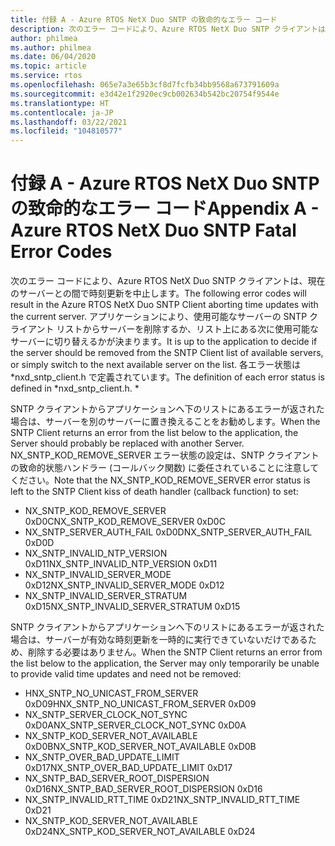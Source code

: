```yaml
---
title: 付録 A - Azure RTOS NetX Duo SNTP の致命的なエラー コード
description: 次のエラー コードにより、Azure RTOS NetX Duo SNTP クライアントは、現在のサーバーとの間で時刻更新を中止します。
author: philmea
ms.author: philmea
ms.date: 06/04/2020
ms.topic: article
ms.service: rtos
ms.openlocfilehash: 065e7a3e65b3cf8d7fcfb34bb9568a673791609a
ms.sourcegitcommit: e3d42e1f2920ec9cb002634b542bc20754f9544e
ms.translationtype: HT
ms.contentlocale: ja-JP
ms.lasthandoff: 03/22/2021
ms.locfileid: "104810577"
---
```

# <a name="appendix-a---azure-rtos-netx-duo-sntp-fatal-error-codes"></a><span data-ttu-id="d7129-103">付録 A - Azure RTOS NetX Duo SNTP の致命的なエラー コード</span><span class="sxs-lookup"><span data-stu-id="d7129-103">Appendix A - Azure RTOS NetX Duo SNTP Fatal Error Codes</span></span>

<span data-ttu-id="d7129-104">次のエラー コードにより、Azure RTOS NetX Duo SNTP クライアントは、現在のサーバーとの間で時刻更新を中止します。</span><span class="sxs-lookup"><span data-stu-id="d7129-104">The following error codes will result in the Azure RTOS NetX Duo SNTP Client aborting time updates with the current server.</span></span> <span data-ttu-id="d7129-105">アプリケーションにより、使用可能なサーバーの SNTP クライアント リストからサーバーを削除するか、リスト上にある次に使用可能なサーバーに切り替えるかが決まります。</span><span class="sxs-lookup"><span data-stu-id="d7129-105">It is up to the application to decide if the server should be removed from the SNTP Client list of available servers, or simply switch to the next available server on the list.</span></span> <span data-ttu-id="d7129-106">各エラー状態は \*nxd_sntp_client.h で定義されています。</span><span class="sxs-lookup"><span data-stu-id="d7129-106">The definition of each error status is defined in \*nxd_sntp_client.h.</span></span> *

<span data-ttu-id="d7129-107">SNTP クライアントからアプリケーションへ下のリストにあるエラーが返された場合は、サーバーを別のサーバーに置き換えることをお勧めします。</span><span class="sxs-lookup"><span data-stu-id="d7129-107">When the SNTP Client returns an error from the list below to the application, the Server should probably be replaced with another Server.</span></span> <span data-ttu-id="d7129-108">NX_SNTP_KOD_REMOVE_SERVER エラー状態の設定は、SNTP クライアントの致命的状態ハンドラー (コールバック関数) に委任されていることに注意してください。</span><span class="sxs-lookup"><span data-stu-id="d7129-108">Note that the NX_SNTP_KOD_REMOVE_SERVER error status is left to the SNTP Client kiss of death handler (callback function) to set:</span></span>

- <span data-ttu-id="d7129-109">NX_SNTP_KOD_REMOVE_SERVER 0xD0C</span><span class="sxs-lookup"><span data-stu-id="d7129-109">NX_SNTP_KOD_REMOVE_SERVER 0xD0C</span></span>  
- <span data-ttu-id="d7129-110">NX_SNTP_SERVER_AUTH_FAIL 0xD0D</span><span class="sxs-lookup"><span data-stu-id="d7129-110">NX_SNTP_SERVER_AUTH_FAIL 0xD0D</span></span>  
- <span data-ttu-id="d7129-111">NX_SNTP_INVALID_NTP_VERSION 0xD11</span><span class="sxs-lookup"><span data-stu-id="d7129-111">NX_SNTP_INVALID_NTP_VERSION 0xD11</span></span>  
- <span data-ttu-id="d7129-112">NX_SNTP_INVALID_SERVER_MODE 0xD12</span><span class="sxs-lookup"><span data-stu-id="d7129-112">NX_SNTP_INVALID_SERVER_MODE 0xD12</span></span>  
- <span data-ttu-id="d7129-113">NX_SNTP_INVALID_SERVER_STRATUM 0xD15</span><span class="sxs-lookup"><span data-stu-id="d7129-113">NX_SNTP_INVALID_SERVER_STRATUM 0xD15</span></span>  

<span data-ttu-id="d7129-114">SNTP クライアントからアプリケーションへ下のリストにあるエラーが返された場合は、サーバーが有効な時刻更新を一時的に実行できていないだけであるため、削除する必要はありません。</span><span class="sxs-lookup"><span data-stu-id="d7129-114">When the SNTP Client returns an error from the list below to the application, the Server may only temporarily be unable to provide valid time updates and need not be removed:</span></span>

- <span data-ttu-id="d7129-115">HNX_SNTP_NO_UNICAST_FROM_SERVER 0xD09</span><span class="sxs-lookup"><span data-stu-id="d7129-115">HNX_SNTP_NO_UNICAST_FROM_SERVER 0xD09</span></span>  
- <span data-ttu-id="d7129-116">NX_SNTP_SERVER_CLOCK_NOT_SYNC 0xD0A</span><span class="sxs-lookup"><span data-stu-id="d7129-116">NX_SNTP_SERVER_CLOCK_NOT_SYNC 0xD0A</span></span>  
- <span data-ttu-id="d7129-117">NX_SNTP_KOD_SERVER_NOT_AVAILABLE 0xD0B</span><span class="sxs-lookup"><span data-stu-id="d7129-117">NX_SNTP_KOD_SERVER_NOT_AVAILABLE 0xD0B</span></span>  
- <span data-ttu-id="d7129-118">NX_SNTP_OVER_BAD_UPDATE_LIMIT 0xD17</span><span class="sxs-lookup"><span data-stu-id="d7129-118">NX_SNTP_OVER_BAD_UPDATE_LIMIT 0xD17</span></span>  
- <span data-ttu-id="d7129-119">NX_SNTP_BAD_SERVER_ROOT_DISPERSION 0xD16</span><span class="sxs-lookup"><span data-stu-id="d7129-119">NX_SNTP_BAD_SERVER_ROOT_DISPERSION 0xD16</span></span>  
- <span data-ttu-id="d7129-120">NX_SNTP_INVALID_RTT_TIME 0xD21</span><span class="sxs-lookup"><span data-stu-id="d7129-120">NX_SNTP_INVALID_RTT_TIME 0xD21</span></span>  
- <span data-ttu-id="d7129-121">NX_SNTP_KOD_SERVER_NOT_AVAILABLE 0xD24</span><span class="sxs-lookup"><span data-stu-id="d7129-121">NX_SNTP_KOD_SERVER_NOT_AVAILABLE 0xD24</span></span>